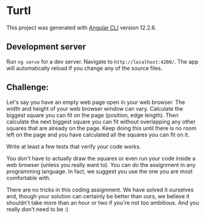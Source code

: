 # Turtl

This project was generated with [Angular CLI](https://github.com/angular/angular-cli) version 12.2.6.

## Development server

Run `ng serve` for a dev server. Navigate to `http://localhost:4200/`. The app will automatically reload if you change any of the source files.

## Challenge:

Let's say you have an empty web page open in your web browser. The width and height of your web browser window can vary. Calculate the biggest square you can fit on the page (position, edge length). Then calculate the next biggest square you can fit without overlapping any other squares that are already on the page. Keep doing this until there is no room left on the page and you have calculated all the squares you can fit on it.

Write at least a few tests that verify your code works.

You don't have to actually draw the squares or even run your code inside a web browser (unless you really want to). You can do the assignment in any programming language. In fact, we suggest you use the one you are most comfortable with.

There are no tricks in this coding assignment. We have solved it ourselves and, though your solution can certainly be better than ours, we believe it shouldn't take more than an hour or two if you're not too ambitious. And you really don't need to be :)
